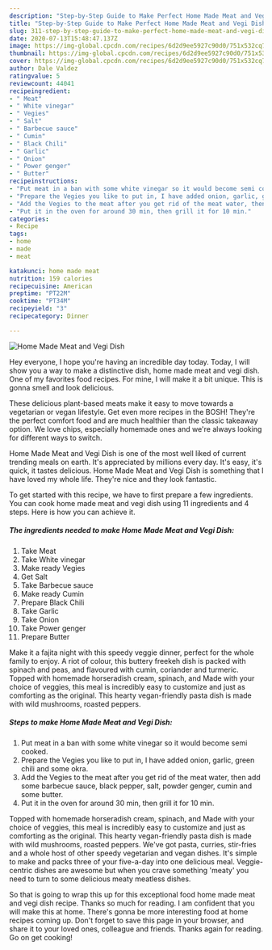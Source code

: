 ```yaml
---
description: "Step-by-Step Guide to Make Perfect Home Made Meat and Vegi Dish"
title: "Step-by-Step Guide to Make Perfect Home Made Meat and Vegi Dish"
slug: 311-step-by-step-guide-to-make-perfect-home-made-meat-and-vegi-dish
date: 2020-07-13T15:48:47.137Z
image: https://img-global.cpcdn.com/recipes/6d2d9ee5927c90d0/751x532cq70/home-made-meat-and-vegi-dish-recipe-main-photo.jpg
thumbnail: https://img-global.cpcdn.com/recipes/6d2d9ee5927c90d0/751x532cq70/home-made-meat-and-vegi-dish-recipe-main-photo.jpg
cover: https://img-global.cpcdn.com/recipes/6d2d9ee5927c90d0/751x532cq70/home-made-meat-and-vegi-dish-recipe-main-photo.jpg
author: Dale Valdez
ratingvalue: 5
reviewcount: 44041
recipeingredient:
- " Meat"
- " White vinegar"
- " Vegies"
- " Salt"
- " Barbecue sauce"
- " Cumin"
- " Black Chili"
- " Garlic"
- " Onion"
- " Power genger"
- " Butter"
recipeinstructions:
- "Put meat in a ban with some white vinegar so it would become semi cooked."
- "Prepare the Vegies you like to put in, I have added onion, garlic, green chili and some okra."
- "Add the Vegies to the meat after you get rid of the meat water, then add some barbecue sauce, black pepper, salt, powder genger, cumin and some butter."
- "Put it in the oven for around 30 min, then grill it for 10 min."
categories:
- Recipe
tags:
- home
- made
- meat

katakunci: home made meat 
nutrition: 159 calories
recipecuisine: American
preptime: "PT22M"
cooktime: "PT34M"
recipeyield: "3"
recipecategory: Dinner

---
```



![Home Made Meat and Vegi Dish](https://img-global.cpcdn.com/recipes/6d2d9ee5927c90d0/751x532cq70/home-made-meat-and-vegi-dish-recipe-main-photo.jpg)

Hey everyone, I hope you're having an incredible day today. Today, I will show you a way to make a distinctive dish, home made meat and vegi dish. One of my favorites food recipes. For mine, I will make it a bit unique. This is gonna smell and look delicious.

These delicious plant-based meats make it easy to move towards a vegetarian or vegan lifestyle. Get even more recipes in the BOSH! They&#39;re the perfect comfort food and are much healthier than the classic takeaway option. We love chips, especially homemade ones and we&#39;re always looking for different ways to switch.

Home Made Meat and Vegi Dish is one of the most well liked of current trending meals on earth. It's appreciated by millions every day. It's easy, it's quick, it tastes delicious. Home Made Meat and Vegi Dish is something that I have loved my whole life. They're nice and they look fantastic.


To get started with this recipe, we have to first prepare a few ingredients. You can cook home made meat and vegi dish using 11 ingredients and 4 steps. Here is how you can achieve it.

<!--inarticleads1-->

##### The ingredients needed to make Home Made Meat and Vegi Dish:

1. Take  Meat
1. Take  White vinegar
1. Make ready  Vegies
1. Get  Salt
1. Take  Barbecue sauce
1. Make ready  Cumin
1. Prepare  Black Chili
1. Take  Garlic
1. Take  Onion
1. Take  Power genger
1. Prepare  Butter


Make it a fajita night with this speedy veggie dinner, perfect for the whole family to enjoy. A riot of colour, this buttery freekeh dish is packed with spinach and peas, and flavoured with cumin, coriander and turmeric. Topped with homemade horseradish cream, spinach, and Made with your choice of veggies, this meal is incredibly easy to customize and just as comforting as the original. This hearty vegan-friendly pasta dish is made with wild mushrooms, roasted peppers. 

<!--inarticleads2-->

##### Steps to make Home Made Meat and Vegi Dish:

1. Put meat in a ban with some white vinegar so it would become semi cooked.
1. Prepare the Vegies you like to put in, I have added onion, garlic, green chili and some okra.
1. Add the Vegies to the meat after you get rid of the meat water, then add some barbecue sauce, black pepper, salt, powder genger, cumin and some butter.
1. Put it in the oven for around 30 min, then grill it for 10 min.


Topped with homemade horseradish cream, spinach, and Made with your choice of veggies, this meal is incredibly easy to customize and just as comforting as the original. This hearty vegan-friendly pasta dish is made with wild mushrooms, roasted peppers. We&#39;ve got pasta, curries, stir-fries and a whole host of other speedy vegetarian and vegan dishes. It&#39;s simple to make and packs three of your five-a-day into one delicious meal. Veggie-centric dishes are awesome but when you crave something &#39;meaty&#39; you need to turn to some delicious meaty meatless dishes. 

So that is going to wrap this up for this exceptional food home made meat and vegi dish recipe. Thanks so much for reading. I am confident that you will make this at home. There's gonna be more interesting food at home recipes coming up. Don't forget to save this page in your browser, and share it to your loved ones, colleague and friends. Thanks again for reading. Go on get cooking!
